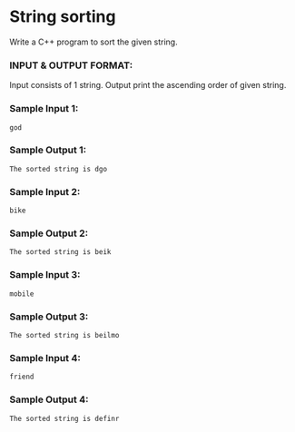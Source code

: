 # String sorting

Write a C++ program to sort the given string.

### INPUT & OUTPUT FORMAT:

Input consists of 1 string. Output print the ascending order of given string.

### Sample Input 1:

```
god
```

### Sample Output 1:

```
The sorted string is dgo
```

### Sample Input 2:

```
bike
```

### Sample Output 2:

```
The sorted string is beik
```

### Sample Input 3:

```
mobile
```

### Sample Output 3:

```
The sorted string is beilmo
```

### Sample Input 4:

```
friend
```

### Sample Output 4:

```
The sorted string is definr
```
